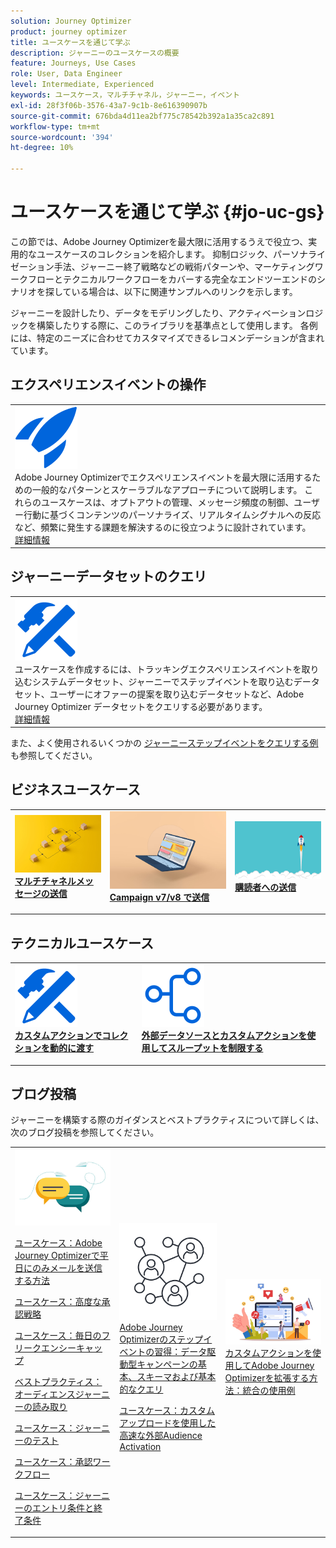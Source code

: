 ```yaml
---
solution: Journey Optimizer
product: journey optimizer
title: ユースケースを通じて学ぶ
description: ジャーニーのユースケースの概要
feature: Journeys, Use Cases
role: User, Data Engineer
level: Intermediate, Experienced
keywords: ユースケース，マルチチャネル，ジャーニー，イベント
exl-id: 28f3f06b-3576-43a7-9c1b-8e616390907b
source-git-commit: 676bda4d11ea2bf775c78542b392a1a35ca2c891
workflow-type: tm+mt
source-wordcount: '394'
ht-degree: 10%

---
```


# ユースケースを通じて学ぶ {#jo-uc-gs}

この節では、Adobe Journey Optimizerを最大限に活用するうえで役立つ、実用的なユースケースのコレクションを紹介します。 抑制ロジック、パーソナライゼーション手法、ジャーニー終了戦略などの戦術パターンや、マーケティングワークフローとテクニカルワークフローをカバーする完全なエンドツーエンドのシナリオを探している場合は、以下に関連サンプルへのリンクを示します。

ジャーニーを設計したり、データをモデリングしたり、アクティベーションロジックを構築したりする際に、このライブラリを基準点として使用します。 各例には、特定のニーズに合わせてカスタマイズできるレコメンデーションが含まれています。


## エクスペリエンスイベントの操作

<table style="table-layout:fixed">
<tr style="border: 0;">
  <td>
    <div>
    <a href="exp-event-lookup.md">
    <img alt="エクスペリエンスイベントの参照のベストプラクティス" src="../assets/do-not-localize/icon-quick-start.svg" /></a> 
    <br>Adobe Journey Optimizerでエクスペリエンスイベントを最大限に活用するための一般的なパターンとスケーラブルなアプローチについて説明します。 これらのユースケースは、オプトアウトの管理、メッセージ頻度の制御、ユーザー行動に基づくコンテンツのパーソナライズ、リアルタイムシグナルへの反応など、頻繁に発生する課題を解決するのに役立つように設計されています。
    </div>
      <div>
     <a href="exp-event-lookup.md">詳細情報</a></div>
    </div>
  </td>
</tr>
</table>


## ジャーニーデータセットのクエリ

<table style="table-layout:fixed">
<tr style="border: 0;">
  <td>
    <div>
    <a href="../data/datasets-query-examples.md">
    <img alt="クエリのサンプル" src="../assets/do-not-localize/icon-configure.svg"/></a> 
    <br> ユースケースを作成するには、トラッキングエクスペリエンスイベントを取り込むシステムデータセット、ジャーニーでステップイベントを取り込むデータセット、ユーザーにオファーの提案を取り込むデータセットなど、Adobe Journey Optimizer データセットをクエリする必要があります。
    </div>
      <div>
     <a href="../data/datasets-query-examples.md">詳細情報</a></div>
    </div>
  </td>
</tr>
</table>

また、よく使用されるいくつかの [ジャーニーステップイベントをクエリする例 ](../reports/query-examples.md) も参照してください。


## ビジネスユースケース

<table style="table-layout:fixed"><tr style="border: 0;">
<td>
<a href="../building-journeys/journeys-uc.md">
<img alt="マルチチャネルメッセージの送信" src="../assets/do-not-localize/start-journey.jpeg">
</a>
<div>
<a href="../building-journeys/journeys-uc.md"><strong> マルチチャネルメッセージの送信 </strong></a>
</div>
<p>
</td>
<td>
<a href="ajo-ac.md">
<img alt="Campaign を使用したメッセージの送信" src="../assets/do-not-localize/start-interface.jpeg">
</a>
<div><a href="ajo-ac.md"><strong>Campaign v7/v8 で送信 </strong>
</div>
<p>
</td>
<td>
<a href="message-to-subscribers-uc.md">
<img alt="サブスクライバーへのメッセージの送信" src="../assets/do-not-localize/start-quick.png">
</a>
<div>
<a href="message-to-subscribers-uc.md"><strong> 購読者への送信 </strong></a>
</div>
<p></td>
</tr></table>

## テクニカルユースケース

<table style="table-layout:fixed"><tr style="border: 0;">
<td>
<a href="collections.md">
<img alt="カスタムアクションを使用したコレクションの動的な受け渡し" src="../assets/do-not-localize/icon-configure.svg">
</a>
<div>
<a href="collections.md"><strong> カスタムアクションでコレクションを動的に渡す </strong></a>
</div>
<p>
</td>
<td>
<a href="limit-throughput.md">
<img alt="外部データソースとカスタムアクションを使用してスループットを制限する" src="../assets/do-not-localize/icon-first-journey.svg">
</a>
<div><a href="limit-throughput.md"><strong> 外部データソースとカスタムアクションを使用してスループットを制限する </strong></a>
</div>
<p>
</td>
</tr></table>

## ブログ投稿

ジャーニーを構築する際のガイダンスとベストプラクティスについて詳しくは、次のブログ投稿を参照してください。

<table style="table-layout:fixed"><tr style="border: 0;">
<td>
<img alt="ブログ投稿" src="../assets/do-not-localize/community.jpeg">
<div>
<p><a href="https://experienceleaguecommunities.adobe.com/t5/journey-optimizer-blogs/how-to-send-emails-only-on-weekdays-in-adobe-journey-optimizer/ba-p/760400?profile.language=ja" target="_blank">ユースケース：Adobe Journey Optimizerで平日にのみメールを送信する方法</a></p>
<p><a href="https://experienceleaguecommunities.adobe.com/t5/journey-optimizer-blogs/advanced-approval-strategies-in-adobe-journey-optimizer/ba-p/761396?profile.language=ja" target="_blank">ユースケース：高度な承認戦略</a></p>
<p><a href="https://experienceleaguecommunities.adobe.com/t5/journey-optimizer-blogs/elevate-customer-experience-with-daily-frequency-capping-in-ajo/ba-p/761510?profile.language=ja" target="_blank">ユースケース：毎日のフリークエンシーキャップ</a></p>
<p><a href="https://experienceleaguecommunities.adobe.com/t5/journey-optimizer-blogs/mastering-read-audience-journeys-in-adobe-journey-optimizer-a/ba-p/761445?profile.language=ja" target="_blank">ベストプラクティス：オーディエンスジャーニーの読み取り</a></p>
<p><a href="https://experienceleaguecommunities.adobe.com/t5/journey-optimizer-blogs/from-plan-to-perfection-how-to-test-your-ajo-journeys-for-10/ba-p/761270?profile.language=ja" target="_blank">ユースケース：ジャーニーのテスト</a></p>
<p><a href="https://experienceleaguecommunities.adobe.com/t5/journey-optimizer-blogs/deliver-with-confidence-approval-workflows-across-adobe-journey/ba-p/760900?profile.language=ja" target="_blank">ユースケース：承認ワークフロー</a></p>
<p><a href="https://experienceleaguecommunities.adobe.com/t5/journey-optimizer-blogs/mastering-journey-entry-and-exit-criteria-in-adobe-journey/ba-p/760958?profile.language=ja" target="_blank">ユースケース：ジャーニーのエントリ条件と終了条件</a></p>
</div>
<p>
</td>
<td>
<img alt="ジャーニーのステップイベント" src="../assets/do-not-localize/step-event.jpeg">
<div>
<a href="https://experienceleaguecommunities.adobe.com/t5/journey-optimizer-blogs/mastering-step-events-in-adobe-journey-optimizer-fundamentals/ba-p/762024?profile.language=ja" target="_blank">Adobe Journey Optimizerのステップイベントの習得：データ駆動型キャンペーンの基本、スキーマおよび基本的なクエリ
</a>
<p><a href="https://experienceleaguecommunities.adobe.com/t5/journey-optimizer-blogs/fast-external-audience-activation-with-custom-upload/ba-p/761658?profile.language=ja" target="_blank">ユースケース：カスタムアップロードを使用した高速な外部Audience Activation</a></p>
</div>
<p></td>
<td>
<img alt="カスタムアクション" src="../assets/do-not-localize/extend.jpeg">
<div><a href="https://experienceleaguecommunities.adobe.com/t5/journey-optimizer-blogs/how-to-extend-adobe-journey-optimizer-with-custom-actions/ba-p/761323?profile.language=ja" target="_blank"> カスタムアクションを使用してAdobe Journey Optimizerを拡張する方法：統合の使用例
</a>
</div>
<p></td>
</tr></table>